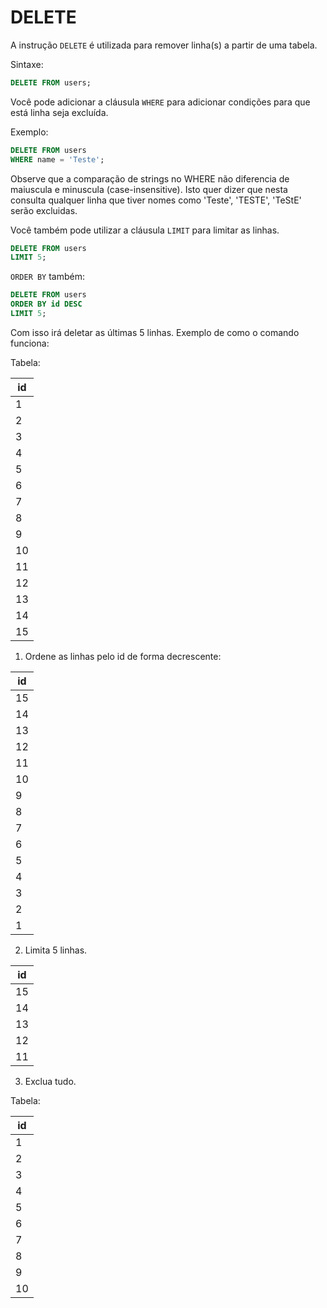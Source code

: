 # DELETE

A instrução `DELETE` é utilizada para remover linha(s) a partir de uma tabela.

Sintaxe:

```sql
DELETE FROM users;
```

Você pode adicionar a cláusula `WHERE` para adicionar condições para que está linha seja excluída.

Exemplo:

```sql
DELETE FROM users
WHERE name = 'Teste';
```

Observe que a comparação de strings no WHERE não diferencia de maiuscula e minuscula (case-insensitive). Isto quer dizer que nesta consulta qualquer linha que tiver nomes como 'Teste', 'TESTE', 'TeStE' serão excluidas.

Você também pode utilizar a cláusula `LIMIT` para limitar as linhas.

```sql
DELETE FROM users 
LIMIT 5;
```

`ORDER BY` também:

```sql
DELETE FROM users
ORDER BY id DESC
LIMIT 5;
```

Com isso irá deletar as últimas 5 linhas. Exemplo de como o comando funciona:

Tabela:

| id |
|----|
| 1  |
| 2  |
| 3  |
| 4  |
| 5  |
| 6  |
| 7  |
| 8  |
| 9  |
| 10 |
| 11 |
| 12 |
| 13 |
| 14 |
| 15 |

1. Ordene as linhas pelo id de forma decrescente:

| id |
|----|
| 15 |
| 14 |
| 13 |
| 12 | 
| 11 | 
| 10 | 
| 9  |
| 8  |
| 7  |
| 6  |
| 5  |
| 4  |
| 3  |
| 2  |
| 1  |

2. Limita 5 linhas.

| id |
|----|
| 15 |
| 14 |
| 13 |
| 12 |
| 11 |

3. Exclua tudo.

Tabela:

| id |
|----|
| 1  |
| 2  |
| 3  |
| 4  |
| 5  |
| 6  |
| 7  |
| 8  |
| 9  |
| 10 |